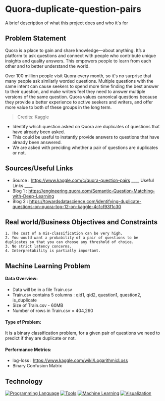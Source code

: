 
# Quora-duplicate-question-pairs

A brief description of what this project does and who it's for


## Problem Statement
Quora is a place to gain and share knowledge—about anything. It’s a platform to ask questions and connect with people who contribute unique insights and quality answers. This empowers people to learn from each other and to better understand the world.

Over 100 million people visit Quora every month, so it's no surprise that many people ask similarly worded questions. Multiple questions with the same intent can cause seekers to spend more time finding the best answer to their question, and make writers feel they need to answer multiple versions of the same question. Quora values canonical questions because they provide a better experience to active seekers and writers, and offer more value to both of these groups in the long term.

> Credits: Kaggle 

- Identify which question asked on Quora are duplicates of questions that have already been asked.
- This could be useful to instantly provide answers to questions that have already been answered.
- We are asked with preciding whether a pair of questions are duplicates or not.


## Sources/Useful Links
- Source : https://www.kaggle.com/c/quora-question-pairs
____ Useful Links ____
- Blog 1 : https://engineering.quora.com/Semantic-Question-Matching-with-Deep-Learning
- Blog 2 : https://towardsdatascience.com/identifying-duplicate-questions-on-quora-top-12-on-kaggle-4c1cf93f1c30
## Real world/Business Objectives and Constraints
    1. The cost of a mis-classification can be very high.
    2. You would want a probability of a pair of questions to be duplicates so that you can choose any threshold of choice.
    3. No strict latency concerns.
    4. Interpretability is partially important.
## Machine Learning Problem
#### Data Overview:
- Data will be in a file Train.csv 
- Train.csv contains 5 columns : qid1, qid2, question1, question2, is_duplicate 
- Size of Train.csv - 60MB 
- Number of rows in Train.csv = 404,290

#### Type of Problem:
It is a binary classification problem, for a given pair of questions we need to predict if they are duplicate or not.

#### Performance Metrics:
* log-loss : https://www.kaggle.com/wiki/LogarithmicLoss
* Binary Confusion Matrix
## Technology


[![Programming Language](https://img.shields.io/badge/Language-python-green.svg)](https://www.python.org/)
[![Tools](https://img.shields.io/badge/Tools-NLP-yellow.svg)](https://en.wikipedia.org/wiki/Natural_language_processing)
[![Machine Learning](https://img.shields.io/badge/MachineLearning-RandomForestClassifier-red.svg)](https://scikit-learn.org/stable/modules/generated/sklearn.ensemble.RandomForestClassifier.html)
[![Visualization](https://img.shields.io/badge/Visualization-Plotly-black.svg)](https://plotly.com/)




